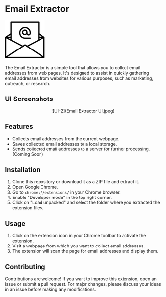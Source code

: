 # Email Extractor

![Email Extractor](images/icon128.png)

The Email Extractor is a simple tool that allows you to collect email addresses from web pages. It's designed to assist in quickly gathering email addresses from websites for various purposes, such as marketing, outreach, or research.

## UI Screenshots
<p align="center">
  ![UI-2](Email Extractor UI.jpeg)
</p>

## Features

- Collects email addresses from the current webpage.
- Saves collected email addresses to a local storage.
- Sends collected email addresses to a server for further processing. (Coming Soon)

## Installation

1. Clone this repository or download it as a ZIP file and extract it.
2. Open Google Chrome.
3. Go to `chrome://extensions/` in your Chrome browser.
4. Enable "Developer mode" in the top right corner.
5. Click on "Load unpacked" and select the folder where you extracted the extension files.

## Usage

1. Click on the extension icon in your Chrome toolbar to activate the extension.
2. Visit a webpage from which you want to collect email addresses.
3. The extension will scan the page for email addresses and display them.

## Contributing

Contributions are welcome! If you want to improve this extension, open an issue or submit a pull request. For major changes, please discuss your ideas in an issue before making any modifications.

